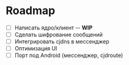 # Roadmap

- [ ] Написать ядро/клиент
-- **WIP**
- [ ] Сделать шифрование сообщений
- [ ] Интегрировать cjdns в мессенджер
- [ ] Оптимизация UI
- [ ] Порт под Android (мессенджер, cjdroute)
